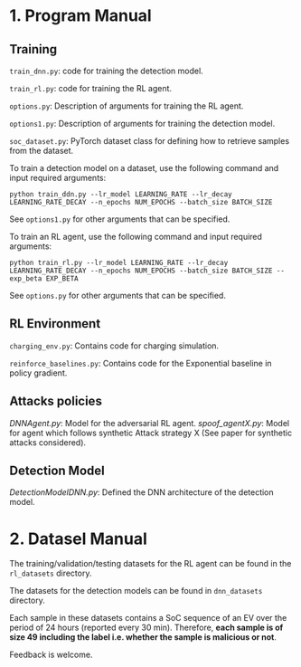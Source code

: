# 1. Program Manual


## Training

`train_dnn.py`: code for training the detection model.

`train_rl.py`: code for training the RL agent.

`options.py`: Description of arguments for training the RL agent.

`options1.py`: Description of arguments for training the detection model.

`soc_dataset.py`: PyTorch dataset class for defining how to retrieve samples from the dataset.

To train a detection model on a dataset, use the following command and input required arguments:

`python train_ddn.py --lr_model LEARNING_RATE --lr_decay LEARNING_RATE_DECAY --n_epochs NUM_EPOCHS --batch_size BATCH_SIZE`
 
See `options1.py` for other arguments that can be specified.

To train an RL agent, use the following command and input required arguments:

`python train_rl.py --lr_model LEARNING_RATE --lr_decay LEARNING_RATE_DECAY --n_epochs NUM_EPOCHS --batch_size BATCH_SIZE --exp_beta EXP_BETA`

See `options.py` for other arguments that can be specified.

## RL Environment

`charging_env.py`: Contains code for charging simulation.

`reinforce_baselines.py`: Contains code for the Exponential baseline in policy gradient.

## Attacks policies

*DNNAgent.py*: Model for the adversarial RL agent.
*spoof_agentX.py*: Model for agent which follows synthetic Attack strategy X (See paper for synthetic attacks considered).

## Detection Model

*DetectionModelDNN.py*: Defined the DNN architecture of the detection model.


# 2. Datasel Manual

The training/validation/testing datasets for the RL agent can be found in the `rl_datasets` directory.

The datasets for the detection models can be found in `dnn_datasets` directory.

Each sample in these datasets contains a SoC sequence of an EV over the period of 24 hours (reported every 30 min). Therefore, **each sample is of size 49 including the label i.e. whether the sample is malicious or not**.



Feedback is welcome.






